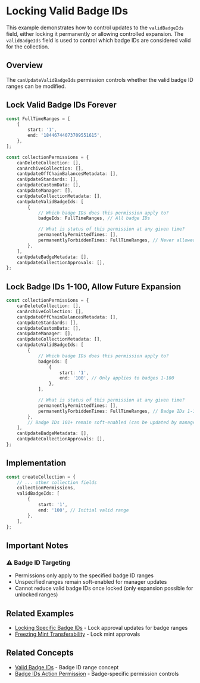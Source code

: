 # Locking Valid Badge IDs

This example demonstrates how to control updates to the `validBadgeIds` field, either locking it permanently or allowing controlled expansion. The `validBadgeIds` field is used to control which badge IDs are considered valid for the collection.

## Overview

The `canUpdateValidBadgeIds` permission controls whether the valid badge ID ranges can be modified.

## Lock Valid Badge IDs Forever

```typescript
const FullTimeRanges = [
    {
        start: '1',
        end: '18446744073709551615',
    },
];

const collectionPermissions = {
    canDeleteCollection: [],
    canArchiveCollection: [],
    canUpdateOffChainBalancesMetadata: [],
    canUpdateStandards: [],
    canUpdateCustomData: [],
    canUpdateManager: [],
    canUpdateCollectionMetadata: [],
    canUpdateValidBadgeIds: [
        {
            // Which badge IDs does this permission apply to?
            badgeIds: FullTimeRanges, // All badge IDs

            // What is status of this permission at any given time?
            permanentlyPermittedTimes: [],
            permanentlyForbiddenTimes: FullTimeRanges, // Never allowed to update
        },
    ],
    canUpdateBadgeMetadata: [],
    canUpdateCollectionApprovals: [],
};
```

## Lock Badge IDs 1-100, Allow Future Expansion

```typescript
const collectionPermissions = {
    canDeleteCollection: [],
    canArchiveCollection: [],
    canUpdateOffChainBalancesMetadata: [],
    canUpdateStandards: [],
    canUpdateCustomData: [],
    canUpdateManager: [],
    canUpdateCollectionMetadata: [],
    canUpdateValidBadgeIds: [
        {
            // Which badge IDs does this permission apply to?
            badgeIds: [
                {
                    start: '1',
                    end: '100', // Only applies to badges 1-100
                },
            ],

            // What is status of this permission at any given time?
            permanentlyPermittedTimes: [],
            permanentlyForbiddenTimes: FullTimeRanges, // Badge IDs 1-100 locked forever
        },
        // Badge IDs 101+ remain soft-enabled (can be updated by manager)
    ],
    canUpdateBadgeMetadata: [],
    canUpdateCollectionApprovals: [],
};
```

## Implementation

```typescript
const createCollection = {
    // ... other collection fields
    collectionPermissions,
    validBadgeIds: [
        {
            start: '1',
            end: '100', // Initial valid range
        },
    ],
};
```

## Important Notes

### ⚠️ Badge ID Targeting

-   Permissions only apply to the specified badge ID ranges
-   Unspecified ranges remain soft-enabled for manager updates
-   Cannot reduce valid badge IDs once locked (only expansion possible for unlocked ranges)

## Related Examples

-   [Locking Specific Badge IDs](./locking-specific-badge-ids.md) - Lock approval updates for badge ranges
-   [Freezing Mint Transferability](./freezing-mint-transferability.md) - Lock mint approvals

## Related Concepts

-   [Valid Badge IDs](../../concepts/valid-badge-ids.md) - Badge ID range concept
-   [Badge IDs Action Permission](../../concepts/permissions/balances-action-permission.md) - Badge-specific permission controls

